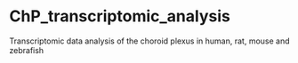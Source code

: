 # ChP_transcriptomic_analysis
Transcriptomic data analysis of the choroid plexus in human, rat, mouse and zebrafish
